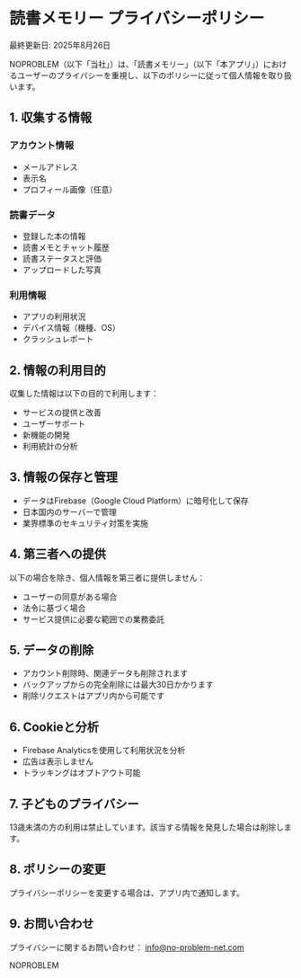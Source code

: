 # 読書メモリー プライバシーポリシー

最終更新日: 2025年8月26日

NOPROBLEM（以下「当社」）は、「読書メモリー」（以下「本アプリ」）におけるユーザーのプライバシーを重視し、以下のポリシーに従って個人情報を取り扱います。

## 1. 収集する情報

### アカウント情報
- メールアドレス
- 表示名
- プロフィール画像（任意）

### 読書データ
- 登録した本の情報
- 読書メモとチャット履歴
- 読書ステータスと評価
- アップロードした写真

### 利用情報
- アプリの利用状況
- デバイス情報（機種、OS）
- クラッシュレポート

## 2. 情報の利用目的

収集した情報は以下の目的で利用します：
- サービスの提供と改善
- ユーザーサポート
- 新機能の開発
- 利用統計の分析

## 3. 情報の保存と管理

- データはFirebase（Google Cloud Platform）に暗号化して保存
- 日本国内のサーバーで管理
- 業界標準のセキュリティ対策を実施

## 4. 第三者への提供

以下の場合を除き、個人情報を第三者に提供しません：
- ユーザーの同意がある場合
- 法令に基づく場合
- サービス提供に必要な範囲での業務委託

## 5. データの削除

- アカウント削除時、関連データも削除されます
- バックアップからの完全削除には最大30日かかります
- 削除リクエストはアプリ内から可能です

## 6. Cookieと分析

- Firebase Analyticsを使用して利用状況を分析
- 広告は表示しません
- トラッキングはオプトアウト可能

## 7. 子どものプライバシー

13歳未満の方の利用は禁止しています。該当する情報を発見した場合は削除します。

## 8. ポリシーの変更

プライバシーポリシーを変更する場合は、アプリ内で通知します。

## 9. お問い合わせ

プライバシーに関するお問い合わせ：
info@no-problem-net.com

NOPROBLEM